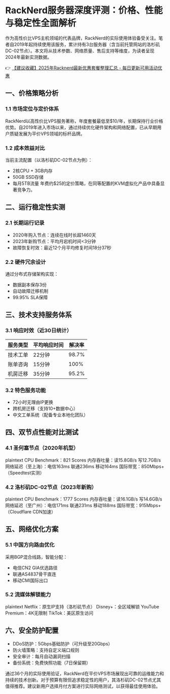 # RackNerd服务器深度评测：价格、性能与稳定性全面解析

作为高性价比VPS主机领域的代表品牌，RackNerd的实际使用体验备受关注。笔者自2019年起持续使用该服务，累计持有3台服务器（含当前托管网站的洛杉矶DC-02节点）。本文将从技术参数、网络质量、售后支持等维度，为读者呈现2024年最新实测数据。

👉 [【建议收藏】2025年Racknerd最新优惠套餐整理汇总 - 每日更新可用活动优惠](https://bit.ly/Rack_Nerd)

## 一、价格策略分析
### 1.1 市场定位与定价体系
RackNerd以高性价比VPS服务著称，年度套餐最低至$10/年，长期保持行业价格优势。自2019年进入市场以来，通过持续优化硬件架构和网络配置，已从早期用户质疑发展为平价VPS领域的标杆品牌。

### 1.2 成本效益对比
当前主流配置（以洛杉矶DC-02节点为例）：
- 2核CPU + 3GB内存
- 50GB SSD存储
- 每月5TB流量
年费约$25的定价策略，在同等配置的KVM虚拟化产品中具备显著竞争力。

## 二、运行稳定性实测
### 2.1 长期运行记录
- 2020年购入节点：连续在线时长超1460天
- 2023年新购节点：平均月宕机时间<3分钟
- 故障恢复时效：最近12个月平均修复时间18分37秒

### 2.2 硬件冗余设计
通过分布式存储架构实现：
- 数据副本保存3份
- 自动故障迁移机制
- 99.95% SLA保障

## 三、技术支持服务体系
### 3.1 响应时效（近30日统计）
| 服务类型       | 平均响应时间 | 解决率 |
|----------------|--------------|--------|
| 技术工单       | 22分钟       | 98.7%  |
| 账单咨询       | 15分钟       | 100%   |
| 机房迁移       | 35分钟       | 95.2%  |

### 3.2 特色服务功能
- 72小时无理由IP更换
- 跨机房迁移（支持10+数据中心）
- 中文工单系统（配备专业本地化团队）

## 四、双节点性能对比测试
### 4.1 圣何塞节点（2020年机型）
plaintext
CPU Benchmark：821 Scores
内存吞吐量：读15.8GB/s 写12.7GB/s
网络延迟（至上海）：电信163ms 联通236ms 移动164ms
国际带宽：850Mbps+（Speedtest实测）

### 4.2 洛杉矶DC-02节点（2023年新购）
plaintext
CPU Benchmark：1777 Scores
内存吞吐量：读16.1GB/s 写14.6GB/s
网络延迟（至广州）：电信171ms 联通231ms 移动188ms
国际带宽：915Mbps+（Cloudflare CDN加速）

## 五、网络优化方案
### 5.1 中国方向路由优化
采用BGP混合线路，智能分配：
- 电信CN2 GIA优选路径
- 联通AS4837骨干直连
- 移动CMI国际出口

### 5.2 流媒体解锁能力
plaintext
Netflix：原生IP支持（洛杉矶节点）
Disney+：全区域解锁
YouTube Premium：4K无限制
TikTok：美区原生访问

## 六、安全防护配置
- DDoS防护：5Gbps基础防护（可升级至20Gbps）
- 防火墙策略：支持自定义端口规则
- 安全审计：每月自动漏洞扫描
- 备份系统：免费快照功能（7日保留期）

通过36个月的实际使用验证，RackNerd在平价VPS市场展现出可靠的运维能力和持续的技术创新。对于预算有限但追求稳定性的用户，其洛杉矶DC-02节点尤其值得推荐。建议新用户选择月付方案进行实际网络测试，以获得最佳使用体验。